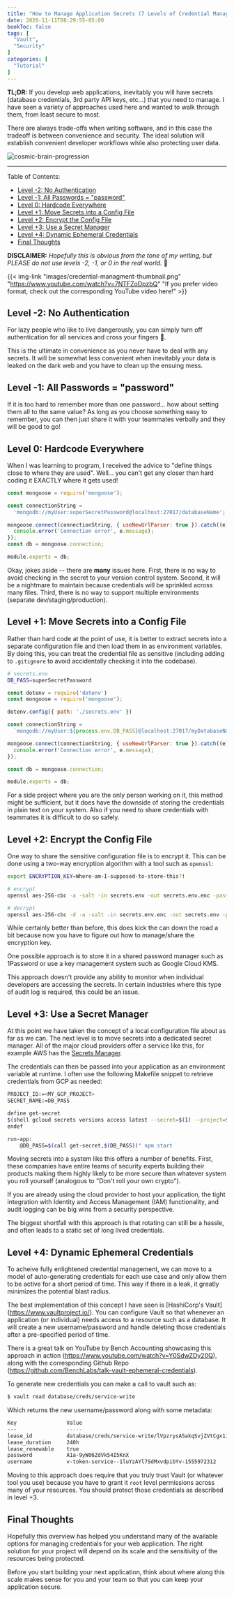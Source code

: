 ```yaml
---
title: "How to Manage Application Secrets (7 Levels of Credential Management)"
date: 2020-11-11T08:29:55-05:00
bookToc: false
tags: [
  "Vault",
  "Security"
]
categories: [
  "Tutorial"
]
---
```


**TL;DR:** If you develop web applications, inevitably you will have secrets (database credentials, 3rd party API keys, etc...) that you need to manage. I have seen a variety of approaches used here and wanted to walk through them, from least secure to most. 

There are always trade-offs when writing software, and in this case the tradeoff is between convenience and security. The ideal solution will establish convenient developer workflows while also protecting user data.

![cosmic-brain-progression](/static/images/credential-management-meme.png)

<!--more--> 

---

Table of Contents:
- [Level -2: No Authentication](#level--2-no-authentication)
- [Level -1: All Passwords = "password"](#level--1-all-passwords--password)
- [Level 0: Hardcode Everywhere](#level-0-hardcode-everywhere)
- [Level +1: Move Secrets into a Config File](#level-1-move-secrets-into-a-config-file)
- [Level +2: Encrypt the Config File](#level-2-encrypt-the-config-file)
- [Level +3: Use a Secret Manager](#level-3-use-a-secret-manager)
- [Level +4: Dynamic Ephemeral Credentials](#level-4-dynamic-ephemeral-credentials)
- [Final Thoughts](#final-thoughts)

**DISCLAIMER:** _Hopefully this is obvious from the tone of my writing, but PLEASE do not use levels -2, -1, or 0 in the real world._ 🙏

{{< img-link "images/credential-managment-thumbnail.png" "https://www.youtube.com/watch?v=7NTFZoDpzbQ" "If you prefer video format, check out the corresponding YouTube video here!" >}}

## Level -2: No Authentication

For lazy people who like to live dangerously, you can simply turn off authentication for all services and cross your fingers 🤞.

This is the ultimate in convenience as you never have to deal with any secrets. It will be somewhat less convenient when inevitably your data is leaked on the dark web and you have to clean up the ensuing mess.

## Level -1: All Passwords = "password"

If it is too hard to remember more than one password... how about setting them all to the same value? As long as you choose something easy to remember, you can then just share it with your teammates verbally and they will be good to go!

## Level 0: Hardcode Everywhere

When I was learning to program, I received the advice to "define things close to where they are used". Well... you can't get any closer than hard coding it EXACTLY where it gets used!

```js
const mongoose = require('mongoose');

const connectionString = 
  'mongodb://myUser:superSecretPassword@localhost:27017/databaseName';

mongoose.connect(connectionString, { useNewUrlParser: true }).catch((e) => {
  console.error('Connection error', e.message);
});
const db = mongoose.connection;

module.exports = db;
```

Okay, jokes aside -- there are **many** issues here. First, there is no way to avoid checking in the secret to your version control system. Second, it will be a nightmare to maintain because credentials will be sprinkled across many files. Third, there is no way to support multiple environments (separate dev/staging/production).


## Level +1: Move Secrets into a Config File

Rather than hard code at the point of use, it is better to extract secrets into a separate configuration file and then load them in as environment variables. By doing this, you can treat the credential file as sensitive (including adding to `.gitignore` to avoid accidentally checking it into the codebase).

```bash
# secrets.env
DB_PASS=superSecretPassword
```
```js
const dotenv = require('dotenv')
const mongoose = require('mongoose');

dotenv.config({ path: './secrets.env' })

const connectionString = 
  `mongodb://myUser:${process.env.DB_PASS}@localhost:27017/myDatabaseName`;

mongoose.connect(connectionString, { useNewUrlParser: true }).catch((e) => {
  console.error('Connection error', e.message);
});

const db = mongoose.connection;

module.exports = db;
```

For a side project where you are the only person working on it, this method might be sufficient, but it does have the downside of storing the credentials in plain text on your system. Also if you need to share credentials with teammates it is difficult to do so safely.

## Level +2: Encrypt the Config File

One way to share the sensitive configuration file is to encrypt it. This can be done using a two-way encryption algorithm with a tool such as `openssl`:

```bash
export ENCRYPTION_KEY=Where-am-I-supposed-to-store-this?!

# encrypt
openssl aes-256-cbc -a -salt -in secrets.env -out secrets.env.enc -pass pass:$ENCRYPTION_KEY

# decrypt
openssl aes-256-cbc -d -a -salt -in secrets.env.enc -out secrets.env -pass pass:$ENCRYPTION_KEY
```

While certainly better than before, this does kick the can down the road a bit because now you have to figure out how to manage/share the encryption key.

One possible approach is to store it in a shared password manager such as 1Password or use a key management system such as Google Cloud KMS.

This approach doesn't provide any ability to monitor when individual developers are accessing the secrets. In certain industries where this type of audit log is required, this could be an issue.

## Level +3: Use a Secret Manager 

At this point we have taken the concept of a local configuration file about as far as we can. The next level is to move secrets into a dedicated secret manager. All of the major cloud providers offer a service like this, for example AWS has the [Secrets Manager](https://aws.amazon.com/secrets-manager/).

The credentials can then be passed into your application as an environment variable at runtime. I often use the following Makefile snippet to retrieve credentials from GCP as needed:

```bash
PROJECT_ID:=<MY_GCP_PROJECT>
SECRET_NAME:=DB_PASS

define get-secret
$(shell gcloud secrets versions access latest --secret=$(1) --project=$(PROJECT_ID))
endef

run-app:
	@DB_PASS=$(call get-secret,$(DB_PASS))" npm start
```

Moving secrets into a system like this offers a number of benefits. First, these companies have entire teams of security experts building their products making them highly likely to be more secure than whatever system you roll yourself (analogous to "Don't roll your own crypto").

If you are already using the cloud provider to host your application, the tight integration with Identity and Access Management (IAM) functionality, and audit logging can be big wins from a security perspective.

The biggest shortfall with this approach is that rotating can still be a hassle, and often leads to a static set of long lived credentials.

## Level +4: Dynamic Ephemeral Credentials

To acheive fully enlightened credential management, we can move to a model of auto-generating credentials for each use case and only allow them to be active for a short period of time. This way if there is a leak, it greatly minimizes the potential blast radius.

The best implementation of this concept I have seen is [HashiCorp's Vault] (https://www.vaultproject.io/). You can configure Vault so that whenever an application (or individual) needs access to a resource such as a database. It will create a new username/password and handle deleting those credentials after a pre-specified period of time.

There is a great talk on YouTube by Bench Accounting showcasing this approach in action (https://www.youtube.com/watch?v=Y0SdwZDy20Q), along with the corresponding Github Repo (https://github.com/BenchLabs/talk-vault-ephemeral-credentials).

To generate new credentials you can make a call to vault such as:

```bash
$ vault read database/creds/service-write
```
Which returns the new username/password along with some metadata:

```bash
Key                Value
---                -----
lease_id           database/creds/service-write/lVpzrysA5akqSvjZVtCgx1i9
lease_duration     240h
lease_renewable    true
password           A1a-9yW06ZdVk54I5KnX
username           v-token-service--1luYzAYl7SdMxvdpibYv-1555972312
```

Moving to this approach does require that you truly trust Vault (or whatever tool you use) because you have to grant it `root` level permissions across many of your resources. You should protect those credentials as described in level +3.

## Final Thoughts

Hopefully this overview has helped you understand many of the available options for managing credentials for your web application. The right solution for your project will depend on its scale and the sensitivity of the resources being protected.

Before you start building your next application, think about where along this scale makes sense for you and your team so that you can keep your application secure.